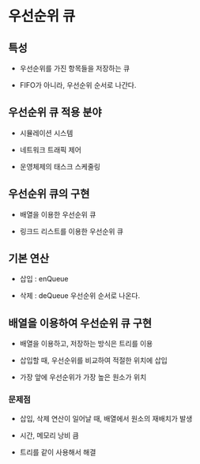 # 우선순위 큐

## 특성

- 우선순위를 가진 항목들을 저장하는 큐

- FIFO가 아니라, 우선순위 순서로 나간다.

## 우선순위 큐 적용 분야

- 시뮬레이션 시스템

- 네트워크 트래픽 제어

- 운영체제의 태스크 스케줄링

## 우선순위 큐의 구현

- 배열을 이용한 우선순위 큐

- 링크드 리스트를 이용한 우선순위 큐

## 기본 연산

- 삽입 : enQueue

- 삭제 : deQueue 우선순위 순서로 나온다.

## 배열을 이용하여 우선순위 큐 구현

- 배열을 이용하고, 저장하는 방식은 트리를 이용

- 삽입할 때, 우선순위를 비교하여 적절한 위치에 삽입

- 가장 앞에 우선순위가 가장 높은 원소가 위치

### 문제점

- 삽입, 삭제 연산이 일어날 때, 배열에서 원소의 재배치가 발생

- 시간, 메모리 낭비 큼

- 트리를 같이 사용해서 해결